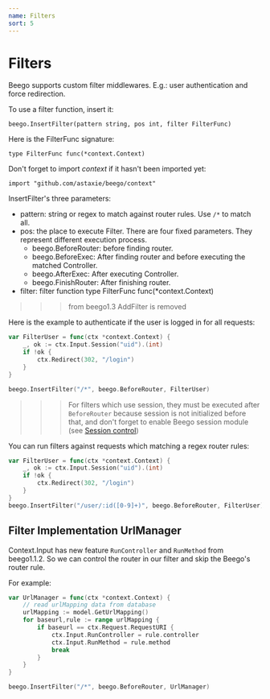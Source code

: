 ```yaml
---
name: Filters
sort: 5
---
```


# Filters

Beego supports custom filter middlewares. E.g.: user authentication and force redirection.

To use a filter function, insert it:

	beego.InsertFilter(pattern string, pos int, filter FilterFunc)

Here is the FilterFunc signature:

	type FilterFunc func(*context.Context)

Don't forget to import *context* if it hasn't been imported yet:

	import "github.com/astaxie/beego/context"

InsertFilter's three parameters:

- pattern: string or regex to match against router rules. Use `/*` to match all.
- pos: the place to execute Filter. There are four fixed parameters. They represent different execution process.
 	- beego.BeforeRouter: before finding router.
	- beego.BeforeExec: After finding router and before executing the matched Controller.
	- beego.AfterExec: After executing Controller.
	- beego.FinishRouter: After finishing router.
- filter: filter function type FilterFunc func(*context.Context)

>>> from beego1.3 AddFilter is removed

Here is the example to authenticate if the user is logged in for all requests:

```go
var FilterUser = func(ctx *context.Context) {
    _, ok := ctx.Input.Session("uid").(int)
    if !ok {
        ctx.Redirect(302, "/login")
    }
}

beego.InsertFilter("/*", beego.BeforeRouter, FilterUser)
```

>>>For filters which use session, they must be executed after `BeforeRouter` because session is not initialized before that, and don't forget to enable Beego session module (see [Session control](../controller/session.md))


You can run filters against requests which matching a regex router rules:

```go
var FilterUser = func(ctx *context.Context) {
    _, ok := ctx.Input.Session("uid").(int)
    if !ok {
        ctx.Redirect(302, "/login")
    }
}
beego.InsertFilter("/user/:id([0-9]+)", beego.BeforeRouter, FilterUser)
```
## Filter Implementation UrlManager
Context.Input has new feature `RunController` and `RunMethod` from beego1.1.2. So we can control the router in our filter and skip the Beego's router rule.

For example:

```go
var UrlManager = func(ctx *context.Context) {
    // read urlMapping data from database
	urlMapping := model.GetUrlMapping()
	for baseurl,rule := range urlMapping {
		if baseurl == ctx.Request.RequestURI {
			ctx.Input.RunController = rule.controller
			ctx.Input.RunMethod = rule.method
			break
		}
	}
}

beego.InsertFilter("/*", beego.BeforeRouter, UrlManager)
```
